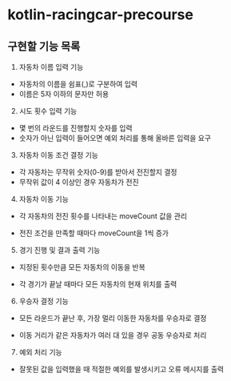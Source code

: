 # kotlin-racingcar-precourse

## 구현할 기능 목록

1. 자동차 이름 입력 기능

- 자동차의 이름을 쉼표(,)로 구분하여 입력
- 이름은 5자 이하의 문자만 허용

2. 시도 횟수 입력 기능

- 몇 번의 라운드를 진행할지 숫자를 입력
- 숫자가 아닌 입력이 들어오면 예외 처리를 통해 올바른 입력을 요구

3. 자동차 이동 조건 결정 기능

- 각 자동차는 무작위 숫자(0-9)를 받아서 전진할지 결정
- 무작위 값이 4 이상인 경우 자동차가 전진

4. 자동차 이동 기능

- 각 자동차의 전진 횟수를 나타내는 moveCount 값을 관리

- 전진 조건을 만족할 때마다 moveCount을 1씩 증가

5. 경기 진행 및 결과 출력 기능

- 지정된 횟수만큼 모든 자동차의 이동을 반복

- 각 경기가 끝날 때마다 모든 자동차의 현재 위치를 출력

6. 우승자 결정 기능

- 모든 라운드가 끝난 후, 가장 멀리 이동한 자동차를 우승자로 결정

- 이동 거리가 같은 자동차가 여러 대 있을 경우 공동 우승자로 처리

7. 예외 처리 기능

- 잘못된 값을 입력했을 때 적절한 예외를 발생시키고 오류 메시지를 출력
